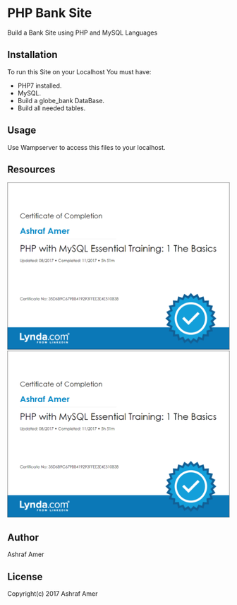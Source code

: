 # PHP Bank Site

Build a Bank Site using PHP and MySQL Languages

## Installation
To run this Site on your Localhost You must have:
* PHP7 installed.
* MySQL.
* Build a globe_bank DataBase.
* Build all needed tables.

## Usage
Use Wampserver to access this files to your localhost.

## Resources

![](public/images/PHP1.PNG)
![](public/images/PHP1.PNG)


## Author

Ashraf Amer

## License

Copyright(c) 2017 Ashraf Amer
